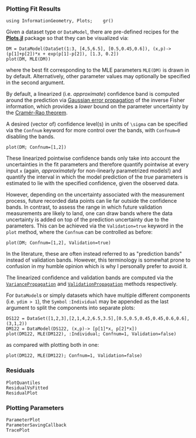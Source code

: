 
### Plotting Fit Results

```@setup Plotting
using InformationGeometry, Plots;    gr()
```
Given a dataset type or `DataModel`, there are pre-defined recipes for the [**Plots.jl**](https://github.com/JuliaPlots/Plots.jl) package so that they can be visualized via:
```@example Plotting
DM = DataModel(DataSet(1:3, [4,5,6.5], [0.5,0.45,0.6]), (x,p)->(p[1]+p[2])*x + exp(p[1]-p[2]), [1.3, 0.2])
plot(DM, MLE(DM))
```
where the best fit corresponding to the MLE parameters `MLE(DM)` is drawn in by default. Alternatively, other parameter values may optionally be specified in the second argument.

By default, a linearized (i.e. *approximate*) confidence band is computed around the prediction via [Gaussian error propagation](https://en.wikipedia.org/wiki/Propagation_of_uncertainty) of the inverse Fisher information, which provides a *lower* bound on the parameter uncertainty by the [Cramér-Rao theorem](https://en.wikipedia.org/wiki/Cram%C3%A9r%E2%80%93Rao_bound#Multivariate_case).

A desired (vector of) confidence level(s) in units of ``\sigma`` can be specified via the `Confnum` keyword for more control over the bands, with `Confnum=0` disabling the bands.
```@example Plotting
plot(DM; Confnum=[1,2])
```
These linearized pointwise confidence bands only take into account the uncertainties in the fit parameters and therefore quantify pointwise at every input `x` (again, *approximately* for non-linearly parametrized models!) and quantify the interval in which the model prediction of the _true_ parameters is estimated to lie with the specified confidence, given the observed data.

However, depending on the uncertainty associated with the measurement process, future recorded data points can lie far outside the confidence bands.
In contrast, to assess the range in which future validation measurements are likely to land, one can draw bands where the data uncertainty is added on top of the prediction uncertainty due to the parameters. This can be achieved via the `Validation=true` keyword in the `plot` method, where the `Confnum` can be controlled as before:
```@example Plotting
plot(DM; Confnum=[1,2], Validation=true)
```
In the literature, these are often instead referred to as "prediction bands" instead of validation bands. However, this terminology is somewhat prone to confusion in my humble opinion which is why I personally prefer to avoid it.

The linearized confidence and validation bands are computed via the [`VariancePropagation`](@ref) and [`ValidationPropagation`](@ref) methods respectively.

For `DataModel`s or simply datasets which have multiple different components (i.e. `ydim > 1`), the `Symbol` `:Individual` may be appended as the last argument to split the components into separate plots:
```@example Plotting
DS122 = DataSet([1,2,3],[2,1,4,2,6.5,3.5],[0.5,0.5,0.45,0.45,0.6,0.6], (3,1,2))
DM122 = DataModel(DS122, (x,p)-> [p[1]*x, p[2]*x])
plot(DM122, MLE(DM122), :Individual; Confnum=1, Validation=false)
```
as compared with plotting both in one:
```@example Plotting
plot(DM122, MLE(DM122); Confnum=1, Validation=false)
```

### Residuals


```docs
PlotQuantiles
ResidualVsFitted
ResidualPlot
```

### Plotting Parameters


```docs
ParameterPlot
ParameterSavingCallback
TracePlot
```
